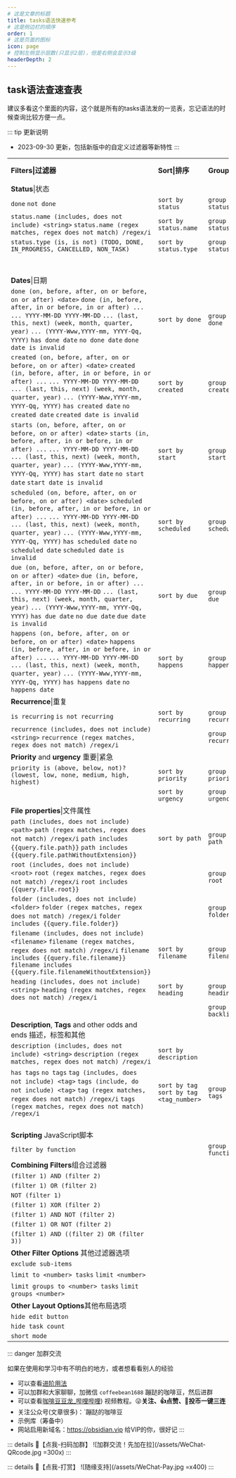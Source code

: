 ```yaml
---
# 这是文章的标题
title: tasks语法快速参考
# 这是侧边栏的顺序
order: 1
# 这是页面的图标
icon: page
# 控制左侧显示层数(只显示2层)，但是右侧会显示3级
headerDepth: 2
---
```

## task语法查速查表
建议多看这个里面的内容，这个就是所有的tasks语法发的一览表，忘记语法的时候查询比较方便一点。

::: tip 更新说明
- 2023-09-30 更新，包括新版中的自定义过滤器等新特性
:::

|                                                              |                                          |                        |                        |                                                           |
| :----------------------------------------------------------- | :--------------------------------------- | :--------------------- | :--------------------- | :-------------------------------------------------------- |
| **Filters\|过滤器**                                          | **Sort\|排序**                           | **Group\|分组**        | **Display\|展示**      | **Scripting \| JavaScript脚本**                           |
| **Status**\|状态                                             |                                          |                        |                        |                                                           |
| `done` `not done`                                            | `sort by status`                         | `group by status`      |                        | `task.isDone`                                             |
| `status.name (includes, does not include) <string>` `status.name (regex matches, regex does not match) /regex/i` | `sort by status.name`                    | `group by status.name` |                        | `task.status.name`                                        |
| `status.type (is, is not) (TODO, DONE, IN_PROGRESS, CANCELLED, NON_TASK)` | `sort by status.type`                    | `group by status.type` |                        | `task.status.type`                                        |
|                                                              |                                          |                        |                        | `task.status.symbol`                                      |
|                                                              |                                          |                        |                        | `task.status.nextSymbol`                                  |
| **Dates**\|日期                                              |                                          |                        |                        |                                                           |
| `done (on, before, after, on or before, on or after) <date>` `done (in, before, after, in or before, in or after) ...` `... YYYY-MM-DD YYYY-MM-DD` `... (last, this, next) (week, month, quarter, year)` `... (YYYY-Www,YYYY-mm, YYYY-Qq, YYYY)` `has done date` `no done date` `done date is invalid` | `sort by done`                           | `group by done`        | `hide done date`       | `task.done`                                               |
| `created (on, before, after, on or before, on or after) <date>` `created (in, before, after, in or before, in or after) ...` `... YYYY-MM-DD YYYY-MM-DD` `... (last, this, next) (week, month, quarter, year)` `... (YYYY-Www,YYYY-mm, YYYY-Qq, YYYY)` `has created date` `no created date` `created date is invalid` | `sort by created`                        | `group by created`     | `hide created date`    | `task.created`                                            |
| `starts (on, before, after, on or before, on or after) <date>` `starts (in, before, after, in or before, in or after) ...` `... YYYY-MM-DD YYYY-MM-DD` `... (last, this, next) (week, month, quarter, year)` `... (YYYY-Www,YYYY-mm, YYYY-Qq, YYYY)` `has start date` `no start date` `start date is invalid` | `sort by start`                          | `group by start`       | `hide start date`      | `task.start`                                              |
| `scheduled (on, before, after, on or before, on or after) <date>` `scheduled (in, before, after, in or before, in or after) ...` `... YYYY-MM-DD YYYY-MM-DD` `... (last, this, next) (week, month, quarter, year)` `... (YYYY-Www,YYYY-mm, YYYY-Qq, YYYY)` `has scheduled date` `no scheduled date` `scheduled date is invalid` | `sort by scheduled`                      | `group by scheduled`   | `hide scheduled date`  | `task.scheduled`                                          |
| `due (on, before, after, on or before, on or after) <date>` `due (in, before, after, in or before, in or after) ...` `... YYYY-MM-DD YYYY-MM-DD` `... (last, this, next) (week, month, quarter, year)` `... (YYYY-Www,YYYY-mm, YYYY-Qq, YYYY)` `has due date` `no due date` `due date is invalid` | `sort by due`                            | `group by due`         | `hide due date`        | `task.due`                                                |
| `happens (on, before, after, on or before, on or after) <date>` `happens (in, before, after, in or before, in or after) ...` `... YYYY-MM-DD YYYY-MM-DD` `... (last, this, next) (week, month, quarter, year)` `... (YYYY-Www,YYYY-mm, YYYY-Qq, YYYY)` `has happens date` `no happens date` | `sort by happens`                        | `group by happens`     |                        | `task.happens`                                            |
| **Recurrence**\|重复                                         |                                          |                        |                        |                                                           |
| `is recurring` `is not recurring`                            | `sort by recurring`                      | `group by recurring`   |                        | `task.isRecurring`                                        |
| `recurrence (includes, does not include) <string>` `recurrence (regex matches, regex does not match) /regex/i` |                                          | `group by recurrence`  | `hide recurrence rule` | `task.recurrenceRule`                                     |
| **Priority** and **urgency** 重要\|紧急                      |                                          |                        |                        |                                                           |
| `priority is (above, below, not)? (lowest, low, none, medium, high, highest)` | `sort by priority`                       | `group by priority`    | `hide priority`        | `task.priorityName` `task.priorityNumber`                 |
|                                                              | `sort by urgency`                        | `group by urgency`     | `show urgency`         | `task.urgency`                                            |
| **File properties**\|文件属性                                |                                          |                        |                        |                                                           |
| `path (includes, does not include) <path>` `path (regex matches, regex does not match) /regex/i` `path includes {{query.file.path}}` `path includes {{query.file.pathWithoutExtension}}` | `sort by path`                           | `group by path`        |                        | `task.file.path` `task.file.pathWithoutExtension`         |
| `root (includes, does not include) <root>` `root (regex matches, regex does not match) /regex/i` `root includes {{query.file.root}}` |                                          | `group by root`        |                        | `task.file.root`                                          |
| `folder (includes, does not include) <folder>` `folder (regex matches, regex does not match) /regex/i` `folder includes {{query.file.folder}}` |                                          | `group by folder`      |                        | `task.file.folder`                                        |
| `filename (includes, does not include) <filename>` `filename (regex matches, regex does not match) /regex/i` `filename includes {{query.file.filename}}` `filename includes {{query.file.filenameWithoutExtension}}` | `sort by filename`                       | `group by filename`    |                        | `task.file.filename` `task.file.filenameWithoutExtension` |
| `heading (includes, does not include) <string>` `heading (regex matches, regex does not match) /regex/i` | `sort by heading`                        | `group by heading`     |                        | `task.hasHeading` `task.heading`                          |
|                                                              |                                          | `group by backlink`    | `hide backlink`        |                                                           |
| **Description**, **Tags** and other odds and ends 描述，标签和其他 |                                          |                        |                        |                                                           |
| `description (includes, does not include) <string>` `description (regex matches, regex does not match) /regex/i` | `sort by description`                    |                        |                        | `task.description` `task.descriptionWithoutTags`          |
| `has tags` `no tags` `tag (includes, does not include) <tag>` `tags (include, do not include) <tag>` `tag (regex matches, regex does not match) /regex/i` `tags (regex matches, regex does not match) /regex/i` | `sort by tag` `sort by tag <tag_number>` | `group by tags`        | `hide tags`            | `task.tags`                                               |
|                                                              |                                          |                        |                        | `task.originalMarkdown`                                   |
| **Scripting**  JavaScript脚本                                |                                          |                        |                        |                                                           |
| `filter by function`                                         |                                          | `group by function`    |                        |                                                           |
| **Combining Filters**组合过滤器                              |                                          |                        |                        |                                                           |
| `(filter 1) AND (filter 2)`                                  |                                          |                        |                        |                                                           |
| `(filter 1) OR (filter 2)`                                   |                                          |                        |                        |                                                           |
| `NOT (filter 1)`                                             |                                          |                        |                        |                                                           |
| `(filter 1) XOR (filter 2)`                                  |                                          |                        |                        |                                                           |
| `(filter 1) AND NOT (filter 2)`                              |                                          |                        |                        |                                                           |
| `(filter 1) OR NOT (filter 2)`                               |                                          |                        |                        |                                                           |
| `(filter 1) AND ((filter 2) OR (filter 3))`                  |                                          |                        |                        |                                                           |
| **Other Filter Options** 其他过滤器选项                      |                                          |                        |                        |                                                           |
| `exclude sub-items`                                          |                                          |                        |                        |                                                           |
| `limit to <number> tasks` `limit <number>`                   |                                          |                        |                        |                                                           |
| `limit groups to <number> tasks` `limit groups <number>`     |                                          |                        |                        |                                                           |
| **Other Layout Options**其他布局选项                         |                                          |                        |                        |                                                           |
| `hide edit button`                                           |                                          |                        |                        |                                                           |
| `hide task count`                                            |                                          |                        |                        |                                                           |
| `short mode`                                                 |                                          |                        |                        |                                                           |                                        | 短模式(简洁显示任务信息) |                        |                        |


::: danger 加群交流

如果在使用和学习中有不明白的地方，或者想看看别人的经验
- 可以查看[进阶用法](/zh/advanced)
- 可以加群和大家聊聊，加微信 `coffeebean1688` 蹦跶的咖啡豆，然后进群
- 可以查看[咖啡豆豆龙_哔哩哔哩](https://space.bilibili.com/618777356)) 视频教程。😜**关注、👍点赞、📀投币一键三连**
- 关注公众号(文章很多)：`蹦跶的咖啡豆
- 示例库（筹备中）
- 网站启用新域名：https://obsidian.vip 给VIP的你，很好记
:::

::: details 🌱【点我-扫码加群】
![加群交流！先加在拉](/assets/WeChat-QRcode.jpg =300x) 
::: 

::: details 🍻【点我-打赏】
![随缘支持](/assets/WeChat-Pay.jpg =x400)
::: 

